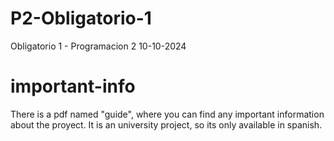 # P2-Obligatorio-1
Obligatorio 1 - Programacion 2 10-10-2024
# important-info
There is a pdf named "guide", where you can find any important information about the proyect.
It is an university project, so its only available in spanish.
